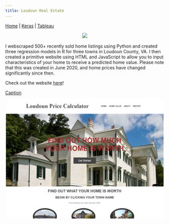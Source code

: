 ```yaml
---
title: Loudoun Real Estate
---
```


[Home](../index.md) | [Keras](/keras/kerasIndex.md) | [Tableau](/tableau/tableauIndex.md)

<p align="center">
<img src="/images/AV25.jpg" width="300" />
</p>

I webscraped 500+ recently sold home listings using Python and created three regression models in R for three towns in Loudoun County, VA. I then created a primitive website using HTML and JavaScript to allow you to input characteristics of your home to receive a predicted home value. Please note that this was created in June 2020, and home prices have changed significantly since then.

Check out the website [here](https://dte324.github.io/Loudoun-Real-Estate/)!

[Caption](https://weather.com)

<p align="center">
<img src="/images/loudounWebsite.png" width="500" />
</p>
